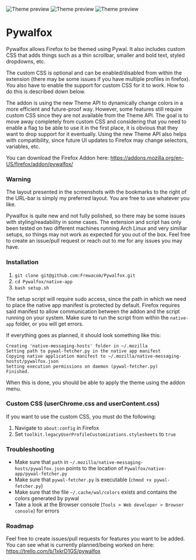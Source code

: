 ![Theme preview](https://i.imgur.com/Gw7lp2u.png "Theme preview Black")
![Theme preview](https://i.imgur.com/lFaQAve.png "Theme preview Pink")
![Theme preview](https://i.imgur.com/GQKzDff.png "Theme preview Blue")

# Pywalfox

Pywalfox allows Firefox to be themed using Pywal. It also includes custom CSS that adds things such as a thin scrollbar, smaller and bold text, styled dropdowns, etc.

The custom CSS is optional and can be enabled/disabled from within the extension (there may be some issues if you have multiple profiles in firefox). You also have to enable the support for custom CSS for it to work. How to do this is described down below.

The addon is using the new Theme API to dynamically change colors in a more efficient and future-proof way. However, some features still require custom CSS since they are not available from the Theme API. The goal is to move away completely from custom CSS and considering that you need to enable a flag to be able to use it in the first place, it is obvious that they want to drop support for it eventually. Using the new Theme API also helps with compatibility, since future UI updates to Firefox may change selectors, variables, etc. 

You can download the Firefox Addon here: https://addons.mozilla.org/en-US/firefox/addon/pywalfox/

### Warning
The layout presented in the screenshots with the bookmarks to the right of the URL-bar is simply my preferred layout. You are free to use whatever you like.

Pywalfox is quite new and not fully polished, so there may be some issues with styling/readability in some cases. The extension and script has only been tested on two different machines running Arch Linux and very similiar setups, so things may not work as expected for you out of the box. Feel free to create an issue/pull request or reach out to me for any issues you may have.

### Installation
1. `git clone git@github.com:Frewacom/Pywalfox.git`
2. `cd Pywalfox/native-app`
3. `bash setup.sh`

The setup script will require sudo access, since the path in which we need to place the native app manifest is protected by default. Firefox requires said manifest to allow communication between the addon and the script running on your system.
Make sure to run the script from within the `native-app` folder, or you will get errors.

If everything goes as planned, it should look something like this:
```
Creating 'native-messaging-hosts' folder in ~/.mozilla
Setting path to pywal-fetcher.py in the native app manifest
Copying native application manifest to ~/.mozilla/native-messaging-hostst/pywalfox.json
Setting execution permissions on daemon (pywal-fetcher.py)
Finished.
```

When this is done, you should be able to apply the theme using the addon menu.

### Custom CSS (userChrome.css and userContent.css)
If you want to use the custom CSS, you must do the following:
1. Navigate to `about:config` in Firefox
2. Set `toolkit.legacyUserProfileCustomizations.stylesheets` to `true`

### Troubleshooting
* Make sure that `path` in `~/.mozilla/native-messaging-hosts/pywalfox.json` points to the location of `Pywalfox/native-app/pywal-fetcher.py`
* Make sure that `pywal-fetcher.py` is executable (`chmod +x pywal-fetcher.py`)
* Make sure that the file `~/.cache/wal/colors` exists and contains the colors generated by pywal
* Take a look at the Browser console (`Tools > Web developer > Browser console`) for errors

### Roadmap
Feel free to create issues/pull requests for features you want to be added. You can see what is currently planned/being worked on here: https://trello.com/b/1xkrD1GS/pywalfox

